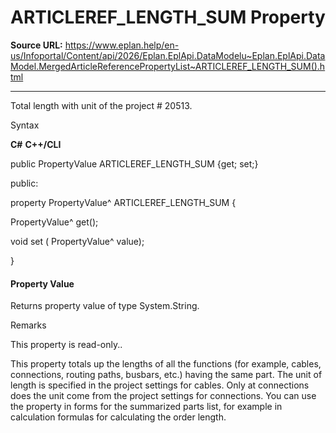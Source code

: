 # ARTICLEREF_LENGTH_SUM Property

**Source URL:** https://www.eplan.help/en-us/Infoportal/Content/api/2026/Eplan.EplApi.DataModelu~Eplan.EplApi.DataModel.MergedArticleReferencePropertyList~ARTICLEREF_LENGTH_SUM().html

---

Total length with unit of the project # 20513.

Syntax

**C#**
**C++/CLI**


public PropertyValue ARTICLEREF_LENGTH_SUM {get; set;}

public:

property PropertyValue^ ARTICLEREF_LENGTH_SUM {

   PropertyValue^ get();

   void set (    PropertyValue^ value);

}


#### Property Value

Returns property value of type System.String.

Remarks

This property is read-only..

This property totals up the lengths of all the functions (for example, cables, connections, routing paths, busbars, etc.) having the same part. The unit of length is specified in the project settings for cables. Only at connections does the unit come from the project settings for connections. You can use the property in forms for the summarized parts list, for example in calculation formulas for calculating the order length.
